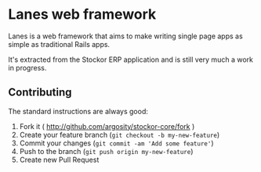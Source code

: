 # Lanes web framework

Lanes is a web framework that aims to make writing single page apps as simple as traditional Rails apps.

It's extracted from the Stockor ERP application and is still very much a work in progress.

## Contributing

The standard instructions are always good:

 1. Fork it ( http://github.com/argosity/stockor-core/fork )
 2. Create your feature branch (`git checkout -b my-new-feature`)
 3. Commit your changes (`git commit -am 'Add some feature'`)
 4. Push to the branch (`git push origin my-new-feature`)
 5. Create new Pull Request
